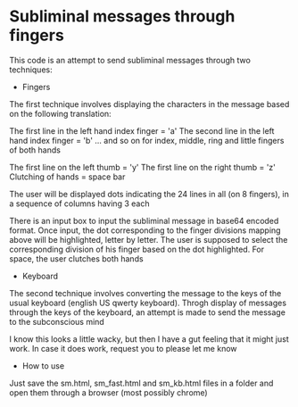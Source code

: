 # Subliminal messages through fingers

This code is an attempt to send subliminal messages through two techniques:

* Fingers

The first technique involves displaying the characters in the message based on the following translation:

The first line in the left hand index finger = 'a'
The second line in the left hand index finger = 'b'
... and so on for index, middle, ring and little fingers of both hands

The first line on the left thumb = 'y'
The first line on the right thumb = 'z'
Clutching of hands = space bar

The user will be displayed dots indicating the 24 lines in all (on 8 fingers), in a sequence of columns having 3 each

There is an input box to input the subliminal message in base64 encoded format. Once input, the dot corresponding to the finger divisions mapping above will be highlighted, letter by letter. The user is supposed to select the corresponding division of his finger based on the dot highlighted. For space, the user clutches both hands

* Keyboard

The second technique involves converting the message to the keys of the usual keyboard (english US qwerty keyboard). Throgh display of messages through the keys of the keyboard, an attempt is made to send the message to the subconscious mind

I know this looks a little wacky, but then I have a gut feeling that it might just work. In case it does work, request you to please let me know

* How to use

Just save the sm.html, sm_fast.html and sm_kb.html files in a folder and open them through a browser (most possibly chrome)


